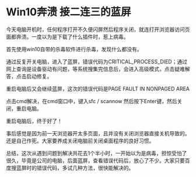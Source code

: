 # Win10奔溃 接二连三的蓝屏

今天电脑开机时，任何程序打开不久便闪屏然后程序关闭，就连打开浏览器访问页面都奔溃。一度以为是下载了什么插件时，惹上病毒。

首先使用win10自带的杀毒软件进行杀毒，发现什么都没有。

通过反复开关电脑，进入了蓝屏，错误代码为CRITICAL_PROCESS_DIED；通过网上查询是设备驱动有问题，等系统搜集完信息后，会进入高级模式，点击疑难解答，点击启动修复。

重启电脑后又会继续蓝屏，这次的错误代码是PAGE FAULT IN NONPAGED AREA 

点击cmd解决，在cmd窗口中，键入sfc / scannow 然后按下Enter键，然后关闭，重启电脑。

重启电脑后，终于好了！

事后感觉是因为前一天浏览器开太多页面，且并没有关闭浏览器直接关机导致的。还是自己作死。大家要养成关闭电脑前关闭桌面程序的良好习惯。

总结，这次从遇到问题到解决共花去1个半小时，一开始以为是病毒，担惊受怕了很久，毕竟是公司的电脑，后面蓝屏，查看错误代码后，放心了不少。大家只要百度搜蓝屏时的错误代码，多试几种方法，很快能解决的。